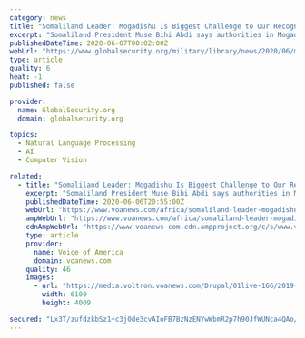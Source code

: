 ```yaml
---
category: news
title: "Somaliland Leader: Mogadishu Is Biggest Challenge to Our Recognition"
excerpt: "Somaliland President Muse Bihi Abdi says authorities in Mogadishu pose the biggest challenge for the autonomous region's fight for recognition as an independent state, 29 years after the region broke away from Somalia after the overthrow of military ruler Siad Barre."
publishedDateTime: 2020-06-07T00:02:00Z
webUrl: "https://www.globalsecurity.org/military/library/news/2020/06/mil-200606-voa03.htm"
type: article
quality: 6
heat: -1
published: false

provider:
  name: GlobalSecurity.org
  domain: globalsecurity.org

topics:
  - Natural Language Processing
  - AI
  - Computer Vision

related:
  - title: "Somaliland Leader: Mogadishu Is Biggest Challenge to Our Recognition"
    excerpt: "Somaliland President Muse Bihi Abdi says authorities in Mogadishu pose the biggest challenge for the autonomous region’s fight for recognition as an independent state, 29 years after the region broke away from Somalia after the overthrow of military ruler Siad Barre."
    publishedDateTime: 2020-06-06T20:55:00Z
    webUrl: "https://www.voanews.com/africa/somaliland-leader-mogadishu-biggest-challenge-our-recognition"
    ampWebUrl: "https://www.voanews.com/africa/somaliland-leader-mogadishu-biggest-challenge-our-recognition?amp"
    cdnAmpWebUrl: "https://www-voanews-com.cdn.ampproject.org/c/s/www.voanews.com/africa/somaliland-leader-mogadishu-biggest-challenge-our-recognition?amp"
    type: article
    provider:
      name: Voice of America
      domain: voanews.com
    quality: 46
    images:
      - url: "https://media.voltron.voanews.com/Drupal/01live-166/2019-04/8BC3ADC6-AC6E-442B-AF2C-1BAF66529B85.jpg"
        width: 6100
        height: 4009

secured: "Lx3T/zufdzkbSz1+c3j0de3cvAIoFB7BzNzENYwWbmR2p7h90JfWUNca4QAo/hDmEkgug3jkGM/PavdY1TlWCq7jhsS4UIrEQa1ro9ouByYSFPNEMqM07mJ5AlCddioJAsUK6JueBpvnD9EDMLLcgtZRGwbGm3DYexPHdDLSuwk2bl0Gqgcip3GfcP91BC6JRHmWcDK59LnuqaM+5UmIrCar2S31gb3aCSpucHuPz5hAGBTYgp5L7YN/GV2MSu3qWO8aEbLOCAnyPvOvT7R0qb3Qw0Y5UCplyP19tUXrpMVFNamU8VNQzxpakr+kme/A;jLcL0vWJ4qGllHu4lykSXQ=="
---
```


